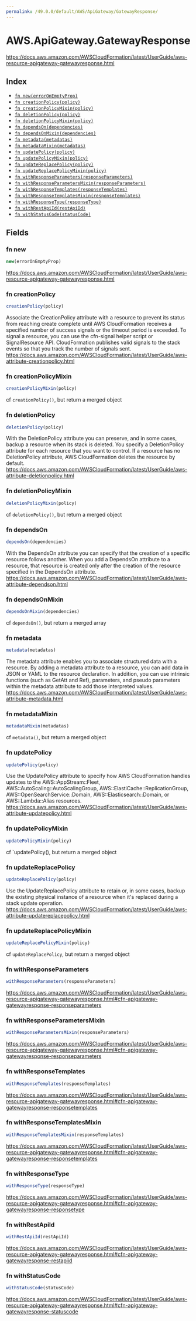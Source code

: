 ```yaml
---
permalink: /49.0.0/default/AWS/ApiGateway/GatewayResponse/
---
```


# AWS.ApiGateway.GatewayResponse

https://docs.aws.amazon.com/AWSCloudFormation/latest/UserGuide/aws-resource-apigateway-gatewayresponse.html

## Index

* [`fn new(errorOnEmptyProp)`](#fn-new)
* [`fn creationPolicy(policy)`](#fn-creationpolicy)
* [`fn creationPolicyMixin(policy)`](#fn-creationpolicymixin)
* [`fn deletionPolicy(policy)`](#fn-deletionpolicy)
* [`fn deletionPolicyMixin(policy)`](#fn-deletionpolicymixin)
* [`fn dependsOn(dependencies)`](#fn-dependson)
* [`fn dependsOnMixin(dependencies)`](#fn-dependsonmixin)
* [`fn metadata(metadatas)`](#fn-metadata)
* [`fn metadataMixin(metadatas)`](#fn-metadatamixin)
* [`fn updatePolicy(policy)`](#fn-updatepolicy)
* [`fn updatePolicyMixin(policy)`](#fn-updatepolicymixin)
* [`fn updateReplacePolicy(policy)`](#fn-updatereplacepolicy)
* [`fn updateReplacePolicyMixin(policy)`](#fn-updatereplacepolicymixin)
* [`fn withResponseParameters(responseParameters)`](#fn-withresponseparameters)
* [`fn withResponseParametersMixin(responseParameters)`](#fn-withresponseparametersmixin)
* [`fn withResponseTemplates(responseTemplates)`](#fn-withresponsetemplates)
* [`fn withResponseTemplatesMixin(responseTemplates)`](#fn-withresponsetemplatesmixin)
* [`fn withResponseType(responseType)`](#fn-withresponsetype)
* [`fn withRestApiId(restApiId)`](#fn-withrestapiid)
* [`fn withStatusCode(statusCode)`](#fn-withstatuscode)

## Fields

### fn new

```ts
new(errorOnEmptyProp)
```

https://docs.aws.amazon.com/AWSCloudFormation/latest/UserGuide/aws-resource-apigateway-gatewayresponse.html

### fn creationPolicy

```ts
creationPolicy(policy)
```

Associate the CreationPolicy attribute with a resource to prevent its status from reaching create complete until AWS CloudFormation receives a specified number of success signals or the timeout period is exceeded. To signal a resource, you can use the cfn-signal helper script or SignalResource API. CloudFormation publishes valid signals to the stack events so that you track the number of signals sent. 
https://docs.aws.amazon.com/AWSCloudFormation/latest/UserGuide/aws-attribute-creationpolicy.html

### fn creationPolicyMixin

```ts
creationPolicyMixin(policy)
```

cf `creationPolicy()`, but return a merged object

### fn deletionPolicy

```ts
deletionPolicy(policy)
```

With the DeletionPolicy attribute you can preserve, and in some cases, backup a resource when its stack is deleted. You specify a DeletionPolicy attribute for each resource that you want to control. If a resource has no DeletionPolicy attribute, AWS CloudFormation deletes the resource by default. 
https://docs.aws.amazon.com/AWSCloudFormation/latest/UserGuide/aws-attribute-deletionpolicy.html

### fn deletionPolicyMixin

```ts
deletionPolicyMixin(policy)
```

cf `deletionPolicy()`, but return a merged object

### fn dependsOn

```ts
dependsOn(dependencies)
```

With the DependsOn attribute you can specify that the creation of a specific resource follows another. When you add a DependsOn attribute to a resource, that resource is created only after the creation of the resource specified in the DependsOn attribute. 
https://docs.aws.amazon.com/AWSCloudFormation/latest/UserGuide/aws-attribute-dependson.html

### fn dependsOnMixin

```ts
dependsOnMixin(dependencies)
```

cf `dependsOn()`, but return a merged array

### fn metadata

```ts
metadata(metadatas)
```

The metadata attribute enables you to associate structured data with a resource. By adding a metadata attribute to a resource, you can add data in JSON or YAML to the resource declaration. In addition, you can use intrinsic functions (such as GetAtt and Ref), parameters, and pseudo parameters within the metadata attribute to add those interpreted values. 
https://docs.aws.amazon.com/AWSCloudFormation/latest/UserGuide/aws-attribute-metadata.html

### fn metadataMixin

```ts
metadataMixin(metadatas)
```

cf `metadata()`, but return a merged object

### fn updatePolicy

```ts
updatePolicy(policy)
```

Use the UpdatePolicy attribute to specify how AWS CloudFormation handles updates to the AWS::AppStream::Fleet, AWS::AutoScaling::AutoScalingGroup, AWS::ElastiCache::ReplicationGroup, AWS::OpenSearchService::Domain, AWS::Elasticsearch::Domain, or AWS::Lambda::Alias resources. 
https://docs.aws.amazon.com/AWSCloudFormation/latest/UserGuide/aws-attribute-updatepolicy.html

### fn updatePolicyMixin

```ts
updatePolicyMixin(policy)
```

cf `updatePolicy(), but return a merged object

### fn updateReplacePolicy

```ts
updateReplacePolicy(policy)
```

Use the UpdateReplacePolicy attribute to retain or, in some cases, backup the existing physical instance of a resource when it's replaced during a stack update operation. 
https://docs.aws.amazon.com/AWSCloudFormation/latest/UserGuide/aws-attribute-updatereplacepolicy.html

### fn updateReplacePolicyMixin

```ts
updateReplacePolicyMixin(policy)
```

cf `updateReplacePolicy`, but return a merged object

### fn withResponseParameters

```ts
withResponseParameters(responseParameters)
```

https://docs.aws.amazon.com/AWSCloudFormation/latest/UserGuide/aws-resource-apigateway-gatewayresponse.html#cfn-apigateway-gatewayresponse-responseparameters

### fn withResponseParametersMixin

```ts
withResponseParametersMixin(responseParameters)
```

https://docs.aws.amazon.com/AWSCloudFormation/latest/UserGuide/aws-resource-apigateway-gatewayresponse.html#cfn-apigateway-gatewayresponse-responseparameters

### fn withResponseTemplates

```ts
withResponseTemplates(responseTemplates)
```

https://docs.aws.amazon.com/AWSCloudFormation/latest/UserGuide/aws-resource-apigateway-gatewayresponse.html#cfn-apigateway-gatewayresponse-responsetemplates

### fn withResponseTemplatesMixin

```ts
withResponseTemplatesMixin(responseTemplates)
```

https://docs.aws.amazon.com/AWSCloudFormation/latest/UserGuide/aws-resource-apigateway-gatewayresponse.html#cfn-apigateway-gatewayresponse-responsetemplates

### fn withResponseType

```ts
withResponseType(responseType)
```

https://docs.aws.amazon.com/AWSCloudFormation/latest/UserGuide/aws-resource-apigateway-gatewayresponse.html#cfn-apigateway-gatewayresponse-responsetype

### fn withRestApiId

```ts
withRestApiId(restApiId)
```

https://docs.aws.amazon.com/AWSCloudFormation/latest/UserGuide/aws-resource-apigateway-gatewayresponse.html#cfn-apigateway-gatewayresponse-restapiid

### fn withStatusCode

```ts
withStatusCode(statusCode)
```

https://docs.aws.amazon.com/AWSCloudFormation/latest/UserGuide/aws-resource-apigateway-gatewayresponse.html#cfn-apigateway-gatewayresponse-statuscode